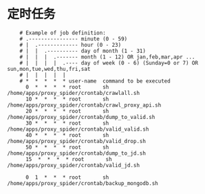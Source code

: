 # 定时任务

		# Example of job definition:
		# .---------------- minute (0 - 59)
		# |  .------------- hour (0 - 23)
		# |  |  .---------- day of month (1 - 31)
		# |  |  |  .------- month (1 - 12) OR jan,feb,mar,apr ...
		# |  |  |  |  .---- day of week (0 - 6) (Sunday=0 or 7) OR sun,mon,tue,wed,thu,fri,sat
		# |  |  |  |  |
		# *  *  *  *  * user-name  command to be executed
		  0  *  *  *  * root       sh /home/apps/proxy_spider/crontab/crawlall.sh
		  10 *  *  *  * root       sh /home/apps/proxy_spider/crontab/crawl_proxy_api.sh
		  20 *  *  *  * root       sh /home/apps/proxy_spider/crontab/dump_to_valid.sh
		  30 *  *  *  * root       sh /home/apps/proxy_spider/crontab/valid_valid.sh
		  40 *  *  *  * root       sh /home/apps/proxy_spider/crontab/valid_drop.sh
		  50 *  *  *  * root       sh /home/apps/proxy_spider/crontab/dump_to_jd.sh
		  15  *  *  *  * root       sh /home/apps/proxy_spider/crontab/valid_jd.sh 
		  
		  0  1  *  *  * root       sh /home/apps/proxy_spider/crontab/backup_mongodb.sh